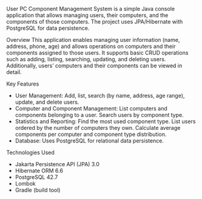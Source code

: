 User PC Component Management System is a simple Java console application that allows managing users, their computers, and the components of those computers. The project uses JPA/Hibernate with PostgreSQL for data persistence.

Overview
This application enables managing user information (name, address, phone, age) and allows operations on computers and their components assigned to those users.
It supports basic CRUD operations such as adding, listing, searching, updating, and deleting users. Additionally, users’ computers and their components can be viewed in detail.

Key Features
- User Management: Add, list, search (by name, address, age range), update, and delete users.
- Computer and Component Management: List computers and components belonging to a user. Search users by component type.
- Statistics and Reporting: Find the most used component type. List users ordered by the number of computers they own. Calculate average components per computer and component type distribution.
- Database: Uses PostgreSQL for relational data persistence.

Technologies Used
- Jakarta Persistence API (JPA) 3.0
- Hibernate ORM 6.6
- PostgreSQL 42.7
- Lombok
- Gradle (build tool)
